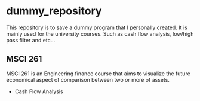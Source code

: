 # dummy_repository
This repository is to save a dummy program that I personally created. It is mainly used for the university courses. Such as cash flow analysis, low/high pass filter and etc...

## MSCI 261
MSCI 261 is an Engineering finance course that aims to visualize the future economical aspect of comparison between two or more of assets. 
- Cash Flow Analysis
